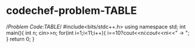 # codechef-problem-TABLE

/*Problem Code:TABLE*/
#include<bits/stdc++.h>
using namespace std;
int main(){
    int n;
    cin>>n;
    for(int i=1;i<11;i++){
        i==10?cout<<n*i:cout<<n*i<<" -> ";
    }
    return 0;
}
